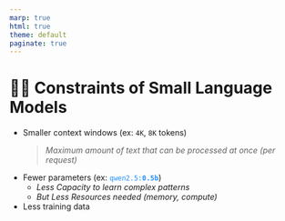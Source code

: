 ```yaml
---
marp: true
html: true
theme: default
paginate: true
---
```

<style>
.dodgerblue {
  color: dodgerblue;
}
.indianred {
  color: indianred;
}
</style>
# ⛓️‍💥 Constraints of Small Language Models

- Smaller context windows (ex: `4K`, `8K` tokens) 
  > *Maximum amount of text that can be processed at once (per request)*
- Fewer parameters (ex: <span class="dodgerblue">`qwen2.5:`**`0.5b`**</span>)
  - *Less Capacity to learn complex patterns*
  - *But Less Resources needed (memory, compute)*
- Less training data

<!--
Smaller context windows: Maximum amount of text that can be processed at once (per request)
- Taille maximale de texte traitable en une fois
- Limite la quantité d'information que le modèle peut "voir" en une fois.
Fewer parameters: Determines the model's capacity to learn complex patterns and the resources needed (memory, compute).
-->

